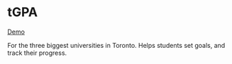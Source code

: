 # tGPA

[Demo](https://tgpa.herokuapp.com/)

For the three biggest universities in Toronto. Helps students set goals, and track their progress.
